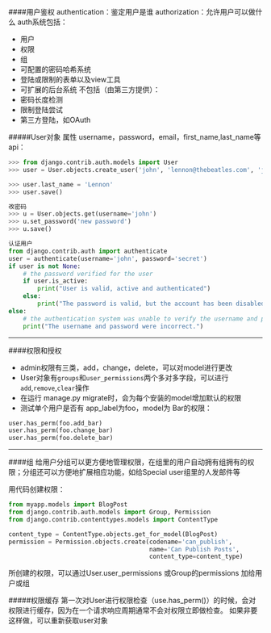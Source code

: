 ####用户鉴权
authentication：鉴定用户是谁
authorization：允许用户可以做什么
auth系统包括：
+ 用户
+ 权限
+ 组
+ 可配置的密码哈希系统
+ 登陆或限制的表单以及view工具
+ 可扩展的后台系统
不包括（由第三方提供）：
+ 密码长度检测
+ 限制登陆尝试
+ 第三方登陆，如OAuth

#####User对象
属性 username，password，email，first_name,last_name等
api：
```python
>>> from django.contrib.auth.models import User
>>> user = User.objects.create_user('john', 'lennon@thebeatles.com', 'johnpassword')

>>> user.last_name = 'Lennon'
>>> user.save()

改密码
>>> u = User.objects.get(username='john')
>>> u.set_password('new password')
>>> u.save()

认证用户
from django.contrib.auth import authenticate
user = authenticate(username='john', password='secret')
if user is not None:
    # the password verified for the user
    if user.is_active:
        print("User is valid, active and authenticated")
    else:
        print("The password is valid, but the account has been disabled!")
else:
    # the authentication system was unable to verify the username and password
    print("The username and password were incorrect.")
```

----
####权限和授权
+ admin权限有三类，add，change，delete，可以对model进行更改
+ User对象有`groups`和`user_permissions`两个多对多字段，可以进行`add`,`remove`,`clear`操作
+ 在运行 manage.py migrate时，会为每个安装的model增加默认的权限
+ 测试单个用户是否有 app_label为foo，model为 Bar的权限：
```python
user.has_perm(foo.add_bar)
user.has_perm(foo.change_bar)
user.has_perm(foo.delete_bar)
```

-----
####组
给用户分组可以更方便地管理权限，在组里的用户自动拥有组拥有的权限；分组还可以方便地扩展相应功能，如给Special user组里的人发邮件等

用代码创建权限：
```python
from myapp.models import BlogPost
from django.contrib.auth.models import Group, Permission
from django.contrib.contenttypes.models import ContentType

content_type = ContentType.objects.get_for_model(BlogPost)
permission = Permission.objects.create(codename='can_publish',
                                       name='Can Publish Posts',
                                       content_type=content_type)
```
所创建的权限，可以通过User.user_permissions 或Group的permissions 加给用户或组

#####权限缓存
第一次对User进行权限检查（use.has_perm()）的时候，会对权限进行缓存，因为在一个请求响应周期通常不会对权限立即做检查。
如果非要这样做，可以重新获取user对象
